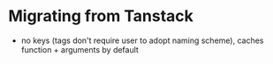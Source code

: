 # Migrating from Tanstack

- no keys (tags don't require user to adopt naming scheme), caches function + arguments by default
